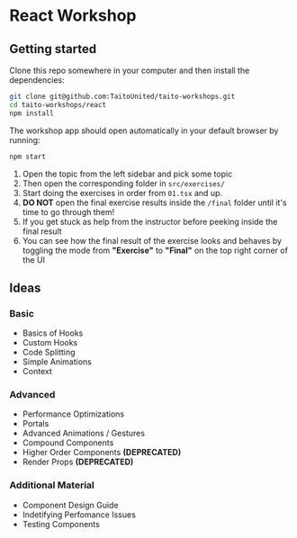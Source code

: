 # React Workshop

## Getting started

Clone this repo somewhere in your computer and then install the dependencies:

```sh
git clone git@github.com:TaitoUnited/taito-workshops.git
cd taito-workshops/react
npm install
```

The workshop app should open automatically in your default browser by running:

```sh
npm start
```

1. Open the topic from the left sidebar and pick some topic
2. Then open the corresponding folder in `src/exercises/`
3. Start doing the exercises in order from `01.tsx` and up.
4. **DO NOT** open the final exercise results inside the `/final` folder until it's time to go through them!
5. If you get stuck as help from the instructor before peeking inside the final result
6. You can see how the final result of the exercise looks and behaves by toggling the mode from **"Exercise"** to **"Final"** on the top right corner of the UI

## Ideas

### Basic

- Basics of Hooks
- Custom Hooks
- Code Splitting
- Simple Animations
- Context

### Advanced

- Performance Optimizations
- Portals
- Advanced Animations / Gestures
- Compound Components
- Higher Order Components **(DEPRECATED)**
- Render Props **(DEPRECATED)**

### Additional Material

- Component Design Guide
- Indetifying Perfomance Issues
- Testing Components
